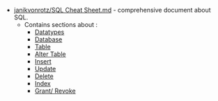 * [janikvonrotz/SQL Cheat Sheet.md](https://gist.github.com/janikvonrotz/6e27788f662fcdbba3fb) - comprehensive document about SQL.
  *  Contains sections about :
      *    [Datatypes](https://gist.github.com/janikvonrotz/6e27788f662fcdbba3fb#datatypes)
      *    [Database](https://gist.github.com/janikvonrotz/6e27788f662fcdbba3fb#database)
      *    [Table](https://gist.github.com/janikvonrotz/6e27788f662fcdbba3fb#table)
      *    [Alter Table](https://gist.github.com/janikvonrotz/6e27788f662fcdbba3fb#alter-table)
      *    [Insert](https://gist.github.com/janikvonrotz/6e27788f662fcdbba3fb#insert)
      *    [Update](https://gist.github.com/janikvonrotz/6e27788f662fcdbba3fb#update)
      *    [Delete](https://gist.github.com/janikvonrotz/6e27788f662fcdbba3fb#delete)
      *    [Index](https://gist.github.com/janikvonrotz/6e27788f662fcdbba3fb#index)
      *    [Grant/ Revoke](https://gist.github.com/janikvonrotz/6e27788f662fcdbba3fb#grant-revoke)
